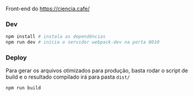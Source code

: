 Front-end do https://ciencia.cafe/

### Dev

```sh
npm install # instala as dependências
npm run dev # inicia o servidor webpack-dev na porta 8010
```
### Deploy
Para gerar os arquivos otimizados para produção, basta rodar o script de build e
o resultado compilado irá para pasta `dist/`
```sh
npm run build
```
